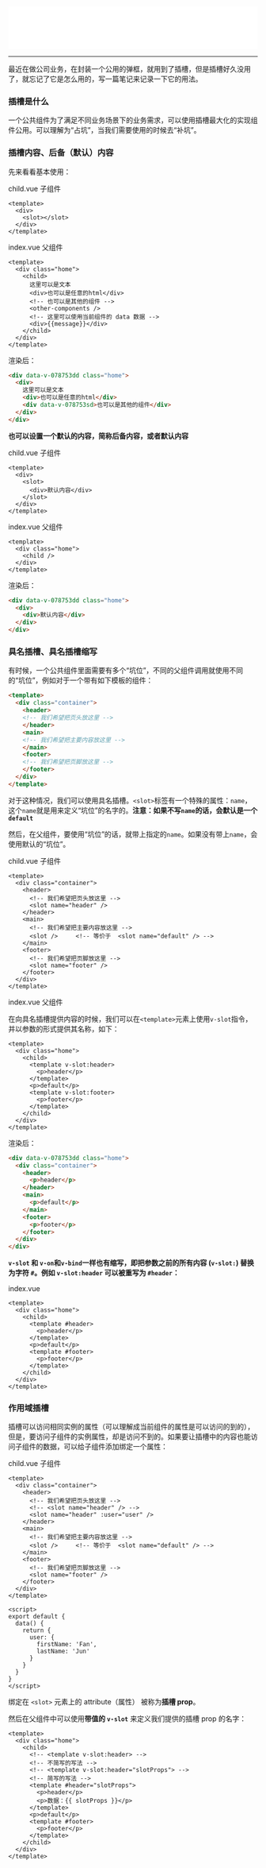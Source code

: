 <iframe 
    frameborder="no" border="0" marginwidth="0" 
    marginheight="0" width=100% height=86 
    src="//music.163.com/outchain/player?type=2&id=1384570117&auto=0&height=66">
</iframe>

<hr />

最近在做公司业务，在封装一个公用的弹框，就用到了插槽，但是插槽好久没用了，就忘记了它是怎么用的，写一篇笔记来记录一下它的用法。

### 插槽是什么

一个公共组件为了满足不同业务场景下的业务需求，可以使用插槽最大化的实现组件公用。可以理解为“占坑”，当我们需要使用的时候去“补坑”。

### 插槽内容、后备（默认）内容

先来看看基本使用：

child.vue 子组件

```vue
<template>
  <div>
    <slot></slot>
  </div>
</template>
```

index.vue 父组件

```vue
<template>
  <div class="home">
    <child>
      这里可以是文本
      <div>也可以是任意的html</div>
      <!-- 也可以是其他的组件 -->
      <other-components />
      <!-- 这里可以使用当前组件的 data 数据 -->
      <div>{{message}}</div>
    </child>
  </div>
</template>
```

渲染后：

```html
<div data-v-078753dd class="home">
  <div>
    这里可以是文本
    <div>也可以是任意的html</div>
    <div data-v-078753sd>也可以是其他的组件</div>
  </div>
</div>
```

**也可以设置一个默认的内容，简称后备内容，或者默认内容**

child.vue 子组件

```vue
<template>
  <div>
    <slot>
      <div>默认内容</div>
    </slot>
  </div>
</template>
```

index.vue 父组件

```vue
<template>
  <div class="home">
    <child />
  </div>
</template>
```

渲染后：

```html
<div data-v-078753dd class="home">
  <div>
    <div>默认内容</div>
  </div>
</div>
```



### 具名插槽、具名插槽缩写

有时候，一个公共组件里面需要有多个“坑位”，不同的父组件调用就使用不同的“坑位”，例如对于一个带有如下模板的组件：

```html
<template>
  <div class="container">
    <header>
    <!-- 我们希望把页头放这里 -->
    </header>
    <main>
    <!-- 我们希望把主要内容放这里 -->
    </main>
    <footer>
    <!-- 我们希望把页脚放这里 -->
    </footer>
  </div>
</template>
```

对于这种情况，我们可以使用具名插槽。`<slot>`标签有一个特殊的属性：`name`，这个`name`就是用来定义“坑位”的名字的。**注意：如果不写`name`的话，会默认是一个`default`**

然后，在父组件，要使用“坑位”的话，就带上指定的`name`。如果没有带上`name`，会使用默认的“坑位”。

child.vue 子组件

```vue
<template>
  <div class="container">
    <header>
      <!-- 我们希望把页头放这里 -->
      <slot name="header" />
    </header>
    <main>
      <!-- 我们希望把主要内容放这里 -->
      <slot />     <!-- 等价于  <slot name="default" /> -->
    </main>
    <footer>
      <!-- 我们希望把页脚放这里 -->
      <slot name="footer" />
    </footer>
  </div>
</template>
```

index.vue 父组件

在向具名插槽提供内容的时候，我们可以在`<template>`元素上使用`v-slot`指令，并以参数的形式提供其名称，如下：

```vue
<template>
  <div class="home">
    <child>
      <template v-slot:header>
        <p>header</p>
      </template>
      <p>default</p>
      <template v-slot:footer>
        <p>footer</p>
      </template>
    </child>
  </div>
</template>
```

渲染后：

```html
<div data-v-078753dd class="home">
  <div class="container">
    <header>
      <p>header</p>
    </header>
    <main>
      <p>default</p>
    </main>
    <footer>
      <p>footer</p>
    </footer>
  </div>
</div>
```

**`v-slot` 和 `v-on`和`v-bind`一样也有缩写，即把参数之前的所有内容 (`v-slot:`) 替换为字符 `#`。例如 `v-slot:header` 可以被重写为 `#header`：**

index.vue

```vue
<template>
  <div class="home">
    <child>
      <template #header>
        <p>header</p>
      </template>
      <p>default</p>
      <template #footer>
        <p>footer</p>
      </template>
    </child>
  </div>
</template>
```

### 作用域插槽

插槽可以访问相同实例的属性（可以理解成当前组件的属性是可以访问的到的），但是，要访问子组件的实例属性，却是访问不到的。如果要让插槽中的内容也能访问子组件的数据，可以给子组件添加绑定一个属性：

child.vue 子组件

```vue
<template>
  <div class="container">
    <header>
      <!-- 我们希望把页头放这里 -->
      <!-- <slot name="header" /> -->
      <slot name="header" :user="user" />
    </header>
    <main>
      <!-- 我们希望把主要内容放这里 -->
      <slot />     <!-- 等价于  <slot name="default" /> -->
    </main>
    <footer>
      <!-- 我们希望把页脚放这里 -->
      <slot name="footer" />
    </footer>
  </div>
</template>

<script>
export default {
  data() {
    return {
      user: {
        firstName: 'Fan',
        lastName: 'Jun'
      }
    }
  }
}
</script>
```

绑定在 `<slot>` 元素上的 attribute（属性） 被称为**插槽 prop**。

然后在父组件中可以使用**带值的 `v-slot`** 来定义我们提供的插槽 prop 的名字：

```vue
<template>
  <div class="home">
    <child>
      <!-- <template v-slot:header> -->
      <!-- 不简写的写法 -->
      <!-- <template v-slot:header="slotProps"> -->
      <!-- 简写的写法 -->
      <template #header="slotProps">
        <p>header</p>
        <p>数据：{{ slotProps }}</p>
      </template>
      <p>default</p>
      <template #footer>
        <p>footer</p>
      </template>
    </child>
  </div>
</template>
```





